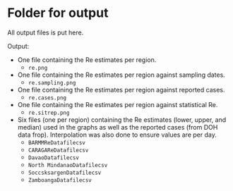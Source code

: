 # Folder for output
All output files is put here.

Output: 

* One file containing the Re estimates per region.
  * `re.png`
* One file containing the Re estimates per region against sampling dates.
  * `re.sampling.png`
* One file containing the Re estimates per region against reported cases.
  * `re.cases.png`
* One file containing the Re estimates per region against statistical Re.
  * `re.sitrep.png`
* Six files (one per region) containing the Re estimates (lower, upper, and median) used in the graphs as well as the reported cases (from DOH data frop). Interpolation was also done to ensure values are per day. 
  * `BARMMReDatafilecsv`
  * `CARAGAReDatafilecsv`
  * `DavaoDatafilecsv`
  * `North MindanaoDatafilecsv`
  * `SoccsksargenDatafilecsv`
  * `ZamboangaDatafilecsv`